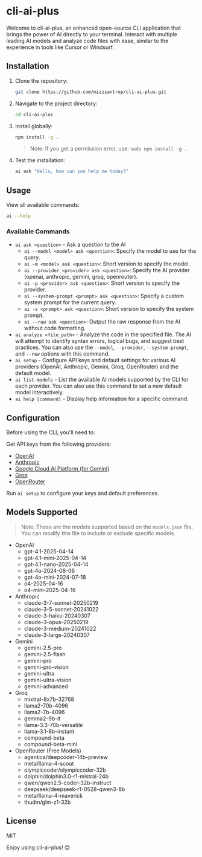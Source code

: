 # cli-ai-plus

Welcome to cli-ai-plus, an enhanced open-source CLI application that brings the power of AI directly to your terminal. Interact with multiple leading AI models and analyze code files with ease, similar to the experience in tools like Cursor or Windsurf.

## Installation

1.  Clone the repository:

    ```bash
    git clone https://github.com/mizzzantrop/cli-ai-plus.git
    ```

2.  Navigate to the project directory:

    ```bash
    cd cli-ai-plus
    ```

3.  Install globally:

    ```bash
    npm install -g .
    ```

    >   Note: If you get a permission error, use: `sudo npm install -g .`

4.  Test the installation:

    ```bash
    ai ask "Hello, how can you help me today?"
    ```

## Usage

View all available commands:

```bash
ai --help
```

### Available Commands

-   `ai ask <question>` - Ask a question to the AI
    -   `ai --model <model> ask <question>`: Specify the model to use for the query.
    -   `ai -m <model> ask <question>`: Short version to specify the model.
    -   `ai --provider <provider> ask <question>`: Specify the AI provider (openai, anthropic, gemini, groq, openrouter).
    -   `ai -p <provider> ask <question>`: Short version to specify the provider.
    -   `ai --system-prompt <prompt> ask <question>`: Specify a custom system prompt for the current query.
    -   `ai -s <prompt> ask <question>`: Short version to specify the system prompt.
    -   `ai --raw ask <question>`: Output the raw response from the AI without code formatting.
-   `ai analyze <file_path>` - Analyze the code in the specified file. The AI will attempt to identify syntax errors, logical bugs, and suggest best practices. You can also use the `--model`, `--provider`, `--system-prompt`, and `--raw` options with this command.
-   `ai setup` - Configure API keys and default settings for various AI providers (OpenAI, Anthropic, Gemini, Groq, OpenRouter) and the default model.
-   `ai list-models` - List the available AI models supported by the CLI for each provider. You can also use this command to set a new default model interactively.
-   `ai help [command]` - Display help information for a specific command.

## Configuration

Before using the CLI, you'll need to:

Get API keys from the following providers:

-   [OpenAI](https://platform.openai.com/api-keys)
-   [Anthropic](https://console.anthropic.com/settings/keys)
-   [Google Cloud AI Platform (for Gemini)](https://console.cloud.google.com/apis/credentials)
-   [Groq](https://console.groq.com/keys)
-   [OpenRouter](https://openrouter.ai/keys)

Run `ai setup` to configure your keys and default preferences.

## Models Supported

>   Note: These are the models supported based on the `models.json` file. You can modify this file to include or exclude specific models.

-   OpenAI
    -   gpt-4.1-2025-04-14
    -   gpt-4.1-mini-2025-04-14
    -   gpt-4.1-nano-2025-04-14
    -   gpt-4o-2024-08-06
    -   gpt-4o-mini-2024-07-18
    -   o4-2025-04-16
    -   o4-mini-2025-04-16
-   Anthropic
    -   claude-3-7-sonnet-20250219
    -   claude-3-5-sonnet-20241022
    -   claude-3-haiku-20240307
    -   claude-3-opus-20250219
    -   claude-3-medium-20241022
    -   claude-3-large-20240307
-   Gemini
    -   gemini-2.5-pro
    -   gemini-2.5-flash
    -   gemini-pro
    -   gemini-pro-vision
    -   gemini-ultra
    -   gemini-ultra-vision
    -   gemini-advanced
-   Groq
    -   mixtral-8x7b-32768
    -   llama2-70b-4096
    -   llama2-7b-4096
    -   gemma2-9b-it
    -   llama-3.3-70b-versatile
    -   llama-3.1-8b-instant
    -   compound-beta
    -   compound-beta-mini
-   OpenRouter (Free Models)
    -   agentica/deepcoder-14b-preview
    -   meta/llama-4-scout
    -   olympiccoder/olympiccoder-32b
    -   dolphin/dolphin3.0-r1-mistral-24b
    -   qwen/qwen2.5-coder-32b-instruct
    -   deepseek/deepseek-r1-0528-qwen3-8b
    -   meta/llama-4-maverick
    -   thudm/glm-z1-32b

## License

MIT

Enjoy using cli-ai-plus! 😊